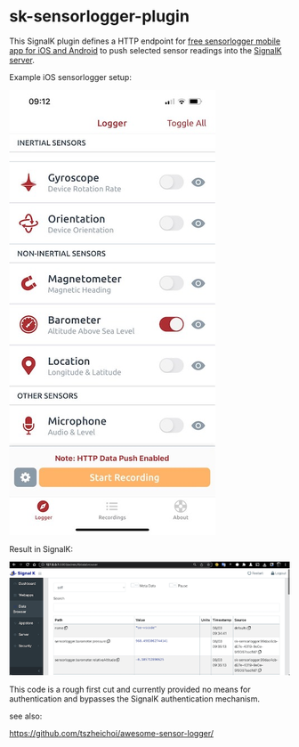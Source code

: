 # sk-sensorlogger-plugin

This SignalK plugin defines a HTTP endpoint for
[free sensorlogger mobile app for iOS and Android](https://www.tszheichoi.com/sensorlogger) 
to push selected sensor readings into the [SignalK server](https://github.com/SignalK/signalk-server).

Example iOS sensorlogger setup:

![sensorlogger setup](img/sensorlogger.jpg)

Result in SignalK:

![data browser](img/sk.png)

This code is a rough first cut and currently provided no means for authentication and bypasses 
the SignalK authentication mechanism.


see also:

https://github.com/tszheichoi/awesome-sensor-logger/
